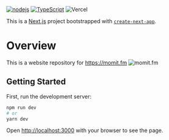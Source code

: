 [![nodejs](https://img.shields.io/badge/nodejs-16.13.1-blue.svg?style=flat-square)](https://nodejs.org)
[![TypeScript](https://badges.frapsoft.com/typescript/code/typescript.svg?v=101)](https://github.com/ellerbrock/typescript-badges/)
![Vercel](https://vercelbadge.vercel.app/api/fuzzy31u/momitfm)

This is a [Next.js](https://nextjs.org/) project bootstrapped with [`create-next-app`](https://github.com/vercel/next.js/tree/canary/packages/create-next-app).

# Overview
This is a website repository for https://momit.fm
![momit.fm](https://www.momit.fm/cover-momitfm.png)

## Getting Started

First, run the development server:

```bash
npm run dev
# or
yarn dev
```

Open [http://localhost:3000](http://localhost:3000) with your browser to see the page.